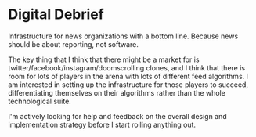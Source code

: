 # Digital Debrief

Infrastructure for news organizations with a bottom line. Because news should be about reporting, not software.

The key thing that I think that there might be a market for is twitter/facebook/instagram/doomscrolling clones, and I think that there is room for lots of players in the arena with lots of different feed algorithms. I am interested in setting up the infrastructure for those players to succeed, differentiating themselves on their algorithms rather than the whole technological suite.

I'm actively looking for help and feedback on the overall design and implementation strategy before I start rolling anything out.
